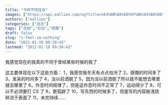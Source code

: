 ```yaml
---
title: "今时不同往日"
images: ["https://api.eallion.com/og?title=%E4%BB%8A%E6%97%B6%E4%B8%8D%E5%90%8C%E5%BE%80%E6%97%A5"]
authors: ["eallion"]
categories: ["日志"]
tags: ["总结","日记","感慨"]
draft: false
slug: "i-feel-im-nothing"
date: "2011-01-19 09:30:43"
lastmod: "2011-01-19 09:30:43"
---
```


我感觉现在的我真的不同于曾经某些时候的我了

这主要体现在以下这些方面：
1，我感觉我冬天有点点怕冷了
2，感慨的时间多了
3，发呆的时间多了
4，没以前洒脱了
5，因为没以前洒脱了所以就不能想去哪里就去哪里了
6，作息时间规律了，但是这作息时间不正常了
7，运动得少了
8，可以不必须要打 CS 了
9，更孤辟了
10，写东西的时候多了，但是写的内容肤浅琐碎流于表面了
11，未完待续……
